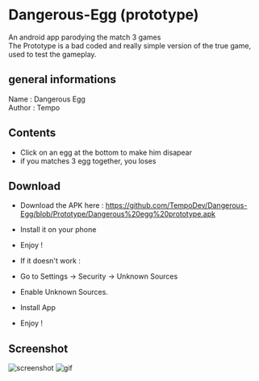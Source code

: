 # Dangerous-Egg (prototype)
An android app parodying the match 3 games  
The Prototype is a bad coded and really simple version of the true game, used to test the gameplay.

## general informations
Name : Dangerous Egg  
Author : Tempo

## Contents
* Click on an egg at the bottom to make him disapear
* if you matches 3 egg together, you loses

## Download
* Download the APK here : https://github.com/TempoDev/Dangerous-Egg/blob/Prototype/Dangerous%20egg%20prototype.apk
* Install it on your phone
* Enjoy !

* If it doesn't work :
* Go to Settings → Security → Unknown Sources
* Enable Unknown Sources.
* Install App
* Enjoy !

## Screenshot

![screenshot](https://github.com/TempoDev/Dangerous-Egg/blob/Prototype/DE%20screen.png) ![gif](https://github.com/TempoDev/Dangerous-Egg/blob/Prototype/Project5.gif)

